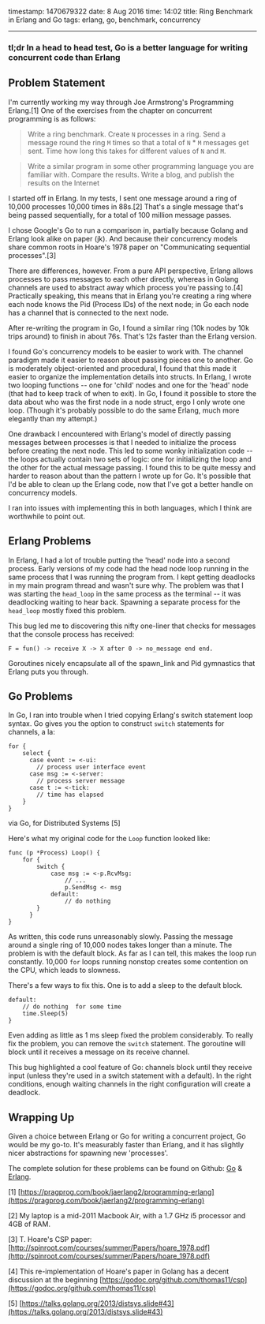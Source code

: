 timestamp: 1470679322
date: 8 Aug 2016
time: 14:02
title: Ring Benchmark in Erlang and Go
tags: erlang, go, benchmark, concurrency

---

### tl;dr In a head to head test, Go is a better language for writing concurrent code than Erlang

## Problem Statement

I'm currently working my way through Joe Armstrong's Programming Erlang.[1]  One of the exercises from the chapter on concurrent programming is as follows:

> Write a ring benchmark. Create `N` processes in a ring. Send a message round the ring `M` times so that a total of `N` * `M` messages get sent. Time how long this takes for different values of `N` and `M`.

>Write a similar program in some other programming language you are familiar with. Compare the results. Write a blog, and publish the results on the Internet

I started off in Erlang.  In my tests, I sent one message around a ring of 10,000 processes 10,000 times in 88s.[2]  That's a single message that's being passed sequentially, for a total of 100 million message passes.

I chose Google's Go to run a comparison in, partially because Golang and Erlang look alike on paper (jk). And because their concurrency models share common roots in Hoare's 1978 paper on "Communicating sequential processes".[3]  

There are differences, however. From a pure API perspective, Erlang allows processes to pass messages to each other directly, whereas in Golang channels are used to abstract away which process you're passing to.[4] Practically speaking, this means that in Erlang you're creating a ring where each node knows the Pid (Process IDs) of the next node; in Go each node has a channel that is connected to the next node.

After re-writing the program in Go, I found a similar ring (10k nodes by 10k trips around) to finish in about 76s.  That's 12s faster than the Erlang version.

I found Go's concurrency models to be easier to work with. The channel paradigm made it easier to reason about passing pieces one to another.  Go is moderately object-oriented and procedural, I found that this made it easier to organize the implementation details into structs.  In Erlang, I wrote two looping functions -- one for 'child' nodes and one for the 'head' node (that had to keep track of when to exit).  In Go, I found it possible to store the data about who was the first node in a node struct, ergo I only wrote one loop. (Though it's probably possible to do the same Erlang, much more elegantly than my attempt.) 

One drawback I encountered with Erlang's model of directly passing messages between processes is that I needed to initialize the process before creating the next node.  This led to some wonky initialization code -- the loops actually contain two sets of logic: one for initializing the loop and the other for the actual message passing.  I found this to be quite messy and harder to reason about than the pattern I wrote up for Go.  It's possible that I'd be able to clean up the Erlang code, now that I've got a better handle on concurrency models.

I ran into issues with implementing this in both languages, which I think are worthwhile to point out. 

## Erlang Problems

In Erlang, I had a lot of trouble putting the 'head' node into a second process.  Early versions of my code had the head node loop running in the same process that I was running the program from.  I kept getting deadlocks in my main program thread and wasn't sure why.  The problem was that I was starting the `head_loop` in the same process as the terminal -- it was deadlocking waiting to hear back.  Spawning a separate process for the `head_loop` mostly fixed this problem. 

This bug led me to discovering this nifty one-liner that checks for messages that the console process has received:

    F = fun() -> receive X -> X after 0 -> no_message end end.

Goroutines nicely encapsulate all of the spawn_link and Pid gymnastics that Erlang puts you through.

## Go Problems

In Go, I ran into trouble when I tried copying Erlang's switch statement loop syntax.  Go gives you the option to construct `switch` statements for channels, a la:

    for {
        select {
          case event := <-ui:
            // process user interface event
          case msg := <-server:
            // process server message
          case t := <-tick:
            // time has elapsed
        }
    }

via Go, for Distributed Systems [5]

Here's what my original code for the `Loop` function looked like:

    func (p *Process) Loop() {
        for {
            switch {
                case msg := <-p.RcvMsg:
                    // ...
                    p.SendMsg <- msg
                default:
                    // do nothing        
            }
          }
    }


As written, this code runs unreasonably slowly.  Passing the message around a single ring of 10,000 nodes takes longer than a minute.  The problem is with the default block.  As far as I can tell, this makes the loop run constantly.  10,000 `for` loops running nonstop creates some contention on the CPU, which leads to slowness.  

There's a few ways to fix this. One is to add a sleep to the default block.  

    default:
        // do nothing  for some time
        time.Sleep(5)
    }

Even adding as little as 1 ms sleep fixed the problem considerably.  To really fix the problem, you can remove the `switch` statement.  The goroutine will block until it receives a message on its receive channel.  

This bug highlighted a cool feature of Go: channels block until they receive input (unless they're used in a switch statement with a default).  In the right conditions, enough waiting channels in the right configuration will create a deadlock.

## Wrapping Up

Given a choice between Erlang or Go for writing a concurrent project, Go would be my go-to.  It's measurably faster than Erlang, and it has slightly nicer abstractions for spawning new 'processes'.  

The complete solution for these problems can be found on Github: [Go](https://github.com/niftynei/go_sketches/blob/master/ring.go) & [Erlang](https://github.com/niftynei/erlang_sketches/blob/master/prog_erlang/ring.erl).

[1] [https://pragprog.com/book/jaerlang2/programming-erlang](https://pragprog.com/book/jaerlang2/programming-erlang)

[2] My laptop is a mid-2011 Macbook Air, with a 1.7 GHz i5 processor and 4GB of RAM.

[3] T. Hoare's CSP paper: [http://spinroot.com/courses/summer/Papers/hoare_1978.pdf](http://spinroot.com/courses/summer/Papers/hoare_1978.pdf)

[4] This re-implementation of Hoare's paper in Golang has a decent discussion at the beginning [https://godoc.org/github.com/thomas11/csp](https://godoc.org/github.com/thomas11/csp)

[5] [https://talks.golang.org/2013/distsys.slide#43](https://talks.golang.org/2013/distsys.slide#43)
